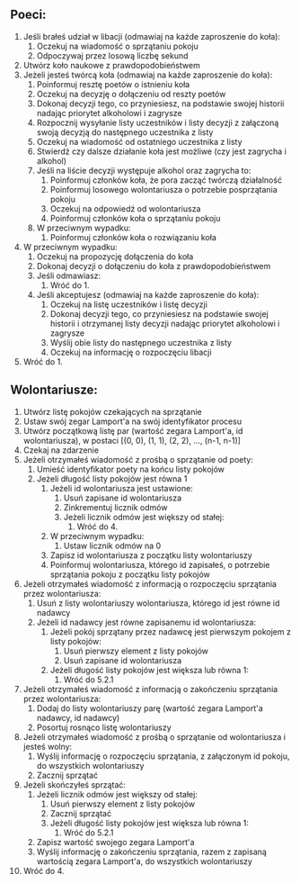 ## Poeci:

1. Jeśli brałeś udział w libacji (odmawiaj na każde zaproszenie do koła):
    1. Oczekuj na wiadomość o sprzątaniu pokoju
    2. Odpoczywaj przez losową liczbę sekund
2. Utwórz koło naukowe z prawdopodobieństwem
3. Jeżeli jesteś twórcą koła (odmawiaj na każde zaproszenie do koła):
    1. Poinformuj resztę poetów o istnieniu koła
    2. Oczekuj na decyzję o dołączeniu od reszty poetów
    3. Dokonaj decyzji tego, co przyniesiesz, na podstawie swojej historii nadając priorytet alkoholowi i zagrysze
    4. Rozpocznij wysyłanie listy uczestników i listy decyzji z załączoną swoją decyzją do następnego uczestnika z listy
    5. Oczekuj na wiadomość od ostatniego uczestnika z listy
    6. Stwierdź czy dalsze działanie koła jest możliwe (czy jest zagrycha i alkohol)
    7. Jeśli na liście decyzji występuje alkohol oraz zagrycha to:
        1. Poinformuj członków koła, że pora zacząć twórczą działalność
        2. Poinformuj losowego wolontariusza o potrzebie posprzątania pokoju
        3. Oczekuj na odpowiedź od wolontariusza
        4. Poinformuj członków koła o sprzątaniu pokoju
    8. W przeciwnym wypadku:
        1. Poinformuj członków koła o rozwiązaniu koła
4. W przeciwnym wypadku:
    1. Oczekuj na propozycję dołączenia do koła
    2. Dokonaj decyzji o dołączeniu do koła z prawdopodobieństwem
    3. Jeśli odmawiasz:
        1. Wróć do 1.
    4. Jeśli akceptujesz (odmawiaj na każde zaproszenie do koła):
        1. Oczekuj na listę uczestników i listę decyzji
        2. Dokonaj decyzji tego, co przyniesiesz na podstawie swojej historii i otrzymanej listy decyzji nadając
           priorytet alkoholowi i zagrysze
        3. Wyślij obie listy do następnego uczestnika z listy
        4. Oczekuj na informację o rozpoczęciu libacji
5. Wróć do 1.

<div style="page-break-before: always;"></div>

## Wolontariusze:

1. Utwórz listę pokojów czekających na sprzątanie
2. Ustaw swój zegar Lamport'a na swój identyfikator procesu
3. Utwórz początkową listę par (wartość zegara Lamport'a, id wolontariusza), w
   postaci [(0, 0), (1, 1), (2, 2), ..., (n-1, n-1)]
4. Czekaj na zdarzenie
5. Jeżeli otrzymałeś wiadomość z prośbą o sprzątanie od poety:
    1. Umieść identyfikator poety na końcu listy pokojów
    2. Jeżeli długość listy pokojów jest równa 1
        1. Jeżeli id wolontariusza jest ustawione:
            1. Usuń zapisane id wolontariusza
            2. Zinkrementuj licznik odmów
            3. Jeżeli licznik odmów jest większy od stałej:
                1. Wróć do 4.
        2. W przeciwnym wypadku:
            1. Ustaw licznik odmów na 0
        3. Zapisz id wolontariusza z początku listy wolontariuszy
        4. Poinformuj wolontariusza, którego id zapisałeś, o potrzebie sprzątania pokoju z początku listy pokojów
6. Jeżeli otrzymałeś wiadomość z informacją o rozpoczęciu sprzątania przez wolontariusza:
    1. Usuń z listy wolontariuszy wolontariusza, którego id jest równe id nadawcy
    2. Jeżeli id nadawcy jest równe zapisanemu id wolontariusza:
        1. Jeżeli pokój sprzątany przez nadawcę jest pierwszym pokojem z listy pokojów:
            1. Usuń pierwszy element z listy pokojów
            2. Usuń zapisane id wolontariusza
        2. Jeżeli długość listy pokojów jest większa lub równa 1:
            1. Wróć do 5.2.1
7. Jeżeli otrzymałeś wiadomość z informacją o zakończeniu sprzątania przez wolontariusza:
    1. Dodaj do listy wolontariuszy parę (wartość zegara Lamport'a nadawcy, id nadawcy)
    2. Posortuj rosnąco listę wolontariuszy
8. Jeżeli otrzymałeś wiadomość z prośbą o sprzątanie od wolontariusza i jesteś wolny:
    1. Wyślij informację o rozpoczęciu sprzątania, z załączonym id pokoju, do wszystkich wolontariuszy
    2. Zacznij sprzątać
9. Jeżeli skończyłeś sprzątać:
    1. Jeżeli licznik odmów jest większy od stałej:
        1. Usuń pierwszy element z listy pokojów
        2. Zacznij sprzątać
        3. Jeżeli długość listy pokojów jest większa lub równa 1:
            1. Wróć do 5.2.1
    2. Zapisz wartość swojego zegara Lamport'a
    3. Wyślij informację o zakończeniu sprzątania, razem z zapisaną wartością zegara Lamport'a, do wszystkich
       wolontariuszy
10. Wróć do 4.
